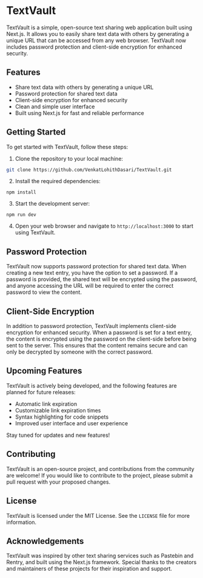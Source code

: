 # TextVault

TextVault is a simple, open-source text sharing web application built using Next.js. It allows you to easily share text data with others by generating a unique URL that can be accessed from any web browser. TextVault now includes password protection and client-side encryption for enhanced security.

## Features

* Share text data with others by generating a unique URL
* Password protection for shared text data
* Client-side encryption for enhanced security
* Clean and simple user interface
* Built using Next.js for fast and reliable performance

## Getting Started

To get started with TextVault, follow these steps:

1. Clone the repository to your local machine:
```bash
git clone https://github.com/VenkatLohithDasari/TextVault.git
```
2. Install the required dependencies:
```
npm install
```
3. Start the development server:
```
npm run dev
```
4. Open your web browser and navigate to `http://localhost:3000` to start using TextVault.

## Password Protection

TextVault now supports password protection for shared text data. When creating a new text entry, you have the option to set a password. If a password is provided, the shared text will be encrypted using the password, and anyone accessing the URL will be required to enter the correct password to view the content.

## Client-Side Encryption

In addition to password protection, TextVault implements client-side encryption for enhanced security. When a password is set for a text entry, the content is encrypted using the password on the client-side before being sent to the server. This ensures that the content remains secure and can only be decrypted by someone with the correct password.

## Upcoming Features

TextVault is actively being developed, and the following features are planned for future releases:

* Automatic link expiration
* Customizable link expiration times
* Syntax highlighting for code snippets
* Improved user interface and user experience

Stay tuned for updates and new features!

## Contributing

TextVault is an open-source project, and contributions from the community are welcome! If you would like to contribute to the project, please submit a pull request with your proposed changes.

## License

TextVault is licensed under the MIT License. See the `LICENSE` file for more information.

## Acknowledgements

TextVault was inspired by other text sharing services such as Pastebin and Rentry, and built using the Next.js framework. Special thanks to the creators and maintainers of these projects for their inspiration and support.
